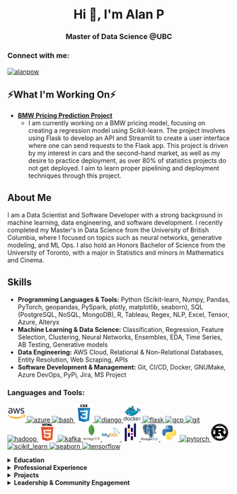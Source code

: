 <h1 align="center">Hi 👋, I'm Alan P</h1>
<h3 align="center">Master of Data Science @UBC</h3>

<h3 align="left">Connect with me:</h3>
<p align="left">
<a href="https://linkedin.com/in/alanpow" target="blank">
  <img align="center" src="https://raw.githubusercontent.com/rahuldkjain/github-profile-readme-generator/master/src/images/icons/Social/linked-in-alt.svg" alt="alanpow" height="30" width="40" />
</a>
</p>

## ⚡What I'm Working On⚡

- [**BMW Pricing Prediction Project**]([https://link-url-here.org](https://github.com/alanpow/bmw_price_predictions))
  - I am currently working on a BMW pricing model, focusing on creating a regression model using Scikit-learn. The project involves using Flask to develop an API and Streamlit to create a user interface where one can send requests to the Flask app. This project is driven by my interest in cars and the second-hand market, as well as my desire to practice deployment, as over 80% of statistics projects do not get deployed. I aim to learn proper pipelining and deployment techniques through this project.

## About Me

I am a Data Scientist and Software Developer with a strong background in machine learning, data engineering, and software development. I recently completed my Master's in Data Science from the University of British Columbia, where I focused on topics such as neural networks, generative modeling, and ML Ops. I also hold an Honors Bachelor of Science from the University of Toronto, with a major in Statistics and minors in Mathematics and Cinema.

## Skills

- **Programming Languages & Tools:** Python (Scikit-learn, Numpy, Pandas, PyTorch, geopandas, PySpark, plotly, matplotlib, seaborn), SQL (PostgreSQL, NoSQL, MongoDB), R, Tableau, Regex, NLP, Excel, Tensor, Azure, Alteryx
- **Machine Learning & Data Science:** Classification, Regression, Feature Selection, Clustering, Neural Networks, Ensembles, EDA, Time Series, AB Testing, Generative models
- **Data Engineering:** AWS Cloud, Relational & Non-Relational Databases, Entity Resolution, Web Scraping, APIs
- **Software Development & Management:** Git, CI/CD, Docker, GNUMake, Azure DevOps, PyPi, Jira, MS Project

<h3 align="left">Languages and Tools:</h3>
<p align="left">
<a href="https://aws.amazon.com" target="_blank" rel="noreferrer">
  <img src="https://raw.githubusercontent.com/devicons/devicon/master/icons/amazonwebservices/amazonwebservices-original-wordmark.svg" alt="aws" width="40" height="40"/> 
</a> 
<a href="https://azure.microsoft.com/en-in/" target="_blank" rel="noreferrer">
  <img src="https://www.vectorlogo.zone/logos/microsoft_azure/microsoft_azure-icon.svg" alt="azure" width="40" height="40"/> 
</a> 
<a href="https://www.gnu.org/software/bash/" target="_blank" rel="noreferrer">
  <img src="https://www.vectorlogo.zone/logos/gnu_bash/gnu_bash-icon.svg" alt="bash" width="40" height="40"/> 
</a> 
<a href="https://www.w3schools.com/css/" target="_blank" rel="noreferrer">
  <img src="https://raw.githubusercontent.com/devicons/devicon/master/icons/css3/css3-original-wordmark.svg" alt="css3" width="40" height="40"/> 
</a> 
<a href="https://www.djangoproject.com/" target="_blank" rel="noreferrer">
  <img src="https://cdn.worldvectorlogo.com/logos/django.svg" alt="django" width="40" height="40"/> 
</a> 
<a href="https://www.docker.com/" target="_blank" rel="noreferrer">
  <img src="https://raw.githubusercontent.com/devicons/devicon/master/icons/docker/docker-original-wordmark.svg" alt="docker" width="40" height="40"/> 
</a> 
<a href="https://flask.palletsprojects.com/" target="_blank" rel="noreferrer">
  <img src="https://www.vectorlogo.zone/logos/pocoo_flask/pocoo_flask-icon.svg" alt="flask" width="40" height="40"/> 
</a> 
<a href="https://cloud.google.com" target="_blank" rel="noreferrer">
  <img src="https://www.vectorlogo.zone/logos/google_cloud/google_cloud-icon.svg" alt="gcp" width="40" height="40"/> 
</a> 
<a href="https://git-scm.com/" target="_blank" rel="noreferrer">
  <img src="https://www.vectorlogo.zone/logos/git-scm/git-scm-icon.svg" alt="git" width="40" height="40"/> 
</a> 
<a href="https://hadoop.apache.org/" target="_blank" rel="noreferrer">
  <img src="https://www.vectorlogo.zone/logos/apache_hadoop/apache_hadoop-icon.svg" alt="hadoop" width="40" height="40"/> 
</a> 
<a href="https://www.w3.org/html/" target="_blank" rel="noreferrer">
  <img src="https://raw.githubusercontent.com/devicons/devicon/master/icons/html5/html5-original-wordmark.svg" alt="html5" width="40" height="40"/> 
</a> 
<a href="https://kafka.apache.org/" target="_blank" rel="noreferrer">
  <img src="https://www.vectorlogo.zone/logos/apache_kafka/apache_kafka-icon.svg" alt="kafka" width="40" height="40"/> 
</a> 
<a href="https://www.mongodb.com/" target="_blank" rel="noreferrer">
  <img src="https://raw.githubusercontent.com/devicons/devicon/master/icons/mongodb/mongodb-original-wordmark.svg" alt="mongodb" width="40" height="40"/> 
</a> 
<a href="https://www.mysql.com/" target="_blank" rel="noreferrer">
  <img src="https://raw.githubusercontent.com/devicons/devicon/master/icons/mysql/mysql-original-wordmark.svg" alt="mysql" width="40" height="40"/> 
</a> 
<a href="https://pandas.pydata.org/" target="_blank" rel="noreferrer">
  <img src="https://raw.githubusercontent.com/devicons/devicon/2ae2a900d2f041da66e950e4d48052658d850630/icons/pandas/pandas-original.svg" alt="pandas" width="40" height="40"/> 
</a> 
<a href="https://www.postgresql.org" target="_blank" rel="noreferrer">
  <img src="https://raw.githubusercontent.com/devicons/devicon/master/icons/postgresql/postgresql-original-wordmark.svg" alt="postgresql" width="40" height="40"/> 
</a> 
<a href="https://www.python.org" target="_blank" rel="noreferrer">
  <img src="https://raw.githubusercontent.com/devicons/devicon/master/icons/python/python-original.svg" alt="python" width="40" height="40"/> 
</a> 
<a href="https://pytorch.org/" target="_blank" rel="noreferrer">
  <img src="https://www.vectorlogo.zone/logos/pytorch/pytorch-icon.svg" alt="pytorch" width="40" height="40"/> 
</a> 
<a href="https://www.rust-lang.org" target="_blank" rel="noreferrer">
  <img src="https://raw.githubusercontent.com/devicons/devicon/master/icons/rust/rust-plain.svg" alt="rust" width="40" height="40"/> 
</a> 
<a href="https://scikit-learn.org/" target="_blank" rel="noreferrer">
  <img src="https://upload.wikimedia.org/wikipedia/commons/0/05/Scikit_learn_logo_small.svg" alt="scikit_learn" width="40" height="40"/> 
</a> 
<a href="https://seaborn.pydata.org/" target="_blank" rel="noreferrer">
  <img src="https://seaborn.pydata.org/_images/logo-mark-lightbg.svg" alt="seaborn" width="40" height="40"/> 
</a> 
<a href="https://www.tensorflow.org" target="_blank" rel="noreferrer">
  <img src="https://www.vectorlogo.zone/logos/tensorflow/tensorflow-icon.svg" alt="tensorflow" width="40" height="40"/> 
</a> 
</p>

<details>
<summary><b>Education</b></summary>

### Masters of Data Science
*University of British Columbia (Sept 2023 – June 2024)*  
GPA: 4.2/4.3

### Honors Bachelor of Science
*University of Toronto (Sept 2018 – April 2023)*  
Major in Statistics, Minor in Mathematics, Minor in Cinema  
Distinctions

</details>

<details>
<summary><b>Professional Experience</b></summary>

### Autozen – Data Scientist
*Sept 2023 – June 2024*
- Designed and developed an end-to-end data pipeline for vehicle valuation, including data processing and feature engineering.
- Utilized SQL and Python for data extraction and transformation, and Scikit-learn for predictive modeling.
- Created an API to access model predictions and hosted an observability tool and dashboard on Streamlit for real-time monitoring and market metrics visualization.

### Bain & Company – Pyxis Data Science (Contract)
*June 2023 – Aug 2023*
- Developed SOP for clean training data for tagging models, improving data categorization accuracy to 90%.
- Led a team to enhance data taxonomy, cleaning, and model training efficiency.

### Bain & Company – Pyxis Analyst Intern
*Mar 2022 – Sept 2022*
- Managed ETL processes in Snowflake & Alteryx, analyzing billions of transactions.
- Implemented Regex and NLP queries for consumer and business transactions analysis.

### Mitsubishi Heavy Industries Regional Jets – Business Intelligence Intern
*May 2021 – Feb 2022*
- Performed ETL using SQL, Python, and Excel for sales, provisioning, and operations.
- Developed a Flask web framework-based internal sales app, resulting in $25,000 weekly revenue increase.

### Was Wietmerschher Ambulanz (Poland) – Summer Intern
*June 2019 – Aug 2019*
- Optimized material yield in the fabrication shop by 10%.
- Remodeled data structure for forecasting factory progress.

</details>

<details>
<summary><b>Projects</b></summary>

### Autozen – Vehicle Valuation Engine & Pipeline
- Conducted extensive EDA, feature engineering, and regression modeling for vehicle price prediction.
- Developed data pipeline, API endpoints, and Streamlit dashboard for real-time data visualization.

### American Statistics Association DataFest 2023 – Finalist
- Performed sentiment analysis of American Bar Association cases to calculate pro bono legal services productivity.

### 2025 Federal Election Prediction Report
- Developed multinomial logistic regression models to forecast the 2025 Canadian federal election with high accuracy.

</details>

<details>
<summary><b>Leadership & Community Engagement</b></summary>

### Phi Gamma Delta
*President, Corresponding Secretary, Housing Superintendent (Jan 2019 – Apr 2022)*
- Oversaw 50+ members, grew chapter size by 60%, increased member retention by 30%.
- Managed $100,000+ budget and a $4.5 million property, reducing debts by $20,000.

### Troost ILEAD Engineering Education Leadership – Summer Fellow
*May 2021 – Aug 2021*
- Achieved 60% growth in student body size and 80% increase in involvement through strategic leadership.

### Cinema Studio Student Union – Executive Board Treasurer
*May 2020 – July 2021*
- Optimized budget allocation, cutting operational costs by 30%, and raised $30,000 for union initiatives.

</details>
